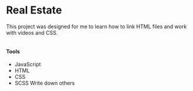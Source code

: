 # Real Estate
 
This project was designed for me to learn how to link HTML files and work with videos and CSS.

<img src="https://cdn2.hubspot.net/hubfs/53/Sales_Blog/real-estate-business-compressor.jpg" alt="" />

#### Tools
- JavaScript
- HTML
- CSS
- SCSS
Write down others
